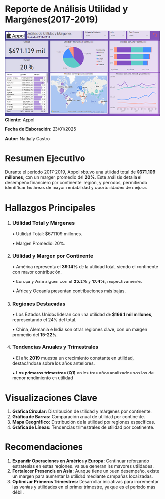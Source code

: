 # Reporte de Análisis Utilidad y Margénes(2017-2019)
![alt text](dashboard_appol.png)
**Cliente:** Appol

**Fecha de Elaboración:** 23/01/2025

**Autor:** Nathaly Castro

# Resumen Ejecutivo 
Durante el período 2017-2019, Appol obtuvo una utilidad total de **$671.109 millones**, con un margen promedio del **20%**. Este análisis detalla el desempeño financiero por continente, región, y períodos, permitiendo identificar las áreas de mayor rentabilidad y oportunidades de mejora.

# Hallazgos Principales

 1. ### Utilidad Total y Márgenes
    •	Utilidad Total: $671.109 millones.

    •	Margen Promedio: 20%.
 2. ### Utilidad y Margen por Continente
    •	América representa el **39.14%** de la utilidad total, siendo el continente con mayor contribución.

    •	Europa y Asia siguen con el **35.2%** y **17.4%**, respectivamente.

    •	África y Oceanía presentan contribuciones más bajas.
 3. ### Regiones Destacadas
    •	Los Estados Unidos lideran con una utilidad de **$166.1 mil millones**, representando el 24% del total.

    •	China, Alemania e India son otras regiones clave, con un margen promedio del **15-22%**.
 4. ### Tendencias Anuales y Trimestrales
    •	El año **2019** muestra un crecimiento constante en utilidad, destacándose sobre los años anteriores.

    •	**Los primeros trimestres (Q1)** en los tres años analizados son los de menor rendimiento en utilidad

# Visualizaciones Clave
1.	**Gráfica Circular:** Distribución de utilidad y márgenes por continente.
2.	**Gráfica de Barras:** Comparación anual de utilidad por continente.
3.	**Mapa Geográfico:** Distribución de la utilidad por regiones específicas.
4.	**Gráfica de Líneas:** Tendencias trimestrales de utilidad por continente.

# Recomendaciones
1.	**Expandir Operaciones en América y Europa:** Continuar reforzando estrategias en estas regiones, ya que generan las mayores utilidades.
2.	**Fortalecer Presencia en Asia:** Aunque tiene un buen desempeño, existe un margen para aumentar la utilidad mediante campañas localizadas.
3.	**Optimizar Primeros Trimestres:** Desarrollar iniciativas para incrementar las ventas y utilidades en el primer trimestre, ya que es el periodo más débil.



